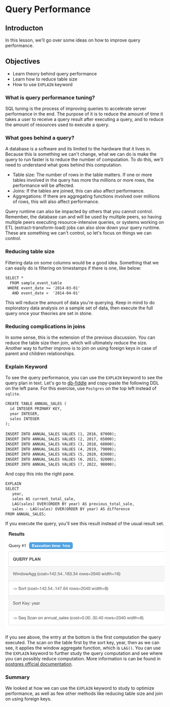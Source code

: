 # Query Performance

## Introducton

In this lesson, we'll go over some ideas on how to improve query performance.

## Objectives
- Learn theory behind query performance
- Learn how to reduce table size
- How to use `EXPLAIN` keyword

### What is query performance tuning?

SQL tuning is the process of improving queries to accelerate server performance in the end. The purpose of it is to reduce the amount of time it takes a user to receive a query result after executing a query, and to reduce the amount of resources used to execute a query.

### What goes behind a query?

A database is a software and its limited to the hardware that it lives in. Because this is something we can't change, what we can do is make the query to run faster is to reduce the number of computation. To do this, we'll need to understand what goes behind this computation.

- Table size: The number of rows in the table matters. If one or more tables involved in the query has more tha millions or more rows, the performance will be affected.
- Joins: If the tables are joined, this can also affect performance.
- Aggregations: If there are aggregating functions involved over millions of rows, this will also affect performance.

Query runtime can also be impacted by others that you cannot control. Remember, the database can and will be used by multiple peers, so having multiple peers executing resource-intensive queries, or systems working on ETL (extract-transform-load) jobs can also slow down your query runtime. These are something we can't control, so let's focus on things we can control.

### Reducing table size

Filtering data on some columns would be a good idea. Something that we can easily do is filtering on timestamps if there is one, like below:

```
SELECT *
  FROM sample_event_table
 WHERE event_date >= '2014-03-01'
   AND event_date <  '2014-04-01'
```

This will reduce the amount of data you're querying. Keep in mind to do exploratory data analysis on a sample set of data, then execute the full query once your theories are set in stone.

### Reducing complications in joins

In some sense, this is the extension of the previous discussion. You can reduce the table size then join, which will ultimately reduce the size. Another way to further improve is to join on using foreign keys in case of parent and children relationships.

### Explain Keyword

To see the query performance, you can use the `EXPLAIN` keyword to see the query plan in text. Let's go to [db-fiddle](https://www.db-fiddle.com/) and copy-paste the following DDL on the left pane. For this exercise, use `Postgres` on the top left instead of `sqlite`.

```
CREATE TABLE ANNUAL_SALES (
  id INTEGER PRIMARY KEY,
  year INTEGER,
  sales INTEGER
);

INSERT INTO ANNUAL_SALES VALUES (1, 2016, 87000);
INSERT INTO ANNUAL_SALES VALUES (2, 2017, 65000);
INSERT INTO ANNUAL_SALES VALUES (3, 2018, 68000);
INSERT INTO ANNUAL_SALES VALUES (4, 2019, 79000);
INSERT INTO ANNUAL_SALES VALUES (5, 2020, 83000);
INSERT INTO ANNUAL_SALES VALUES (6, 2021, 92000);
INSERT INTO ANNUAL_SALES VALUES (7, 2022, 98000);
```

And copy this into the right pane.
```
EXPLAIN
SELECT 
   year,
   sales AS current_total_sale,
   LAG(sales) OVER(ORDER BY year) AS previous_total_sale,
   sales - LAG(sales) OVER(ORDER BY year) AS difference
FROM ANNUAL_SALES;
```

If you execute the query, you'll see this result instead of the usual result set.
![result.png](./images/result.png)

If you see above, the entry at the bottom is the first computation the query executed. The scan on the table first by the sort key, year, then as we can see, it applies the window aggregate function, which is `LAG()`. You can use the `EXPLAIN` keyword to further study the query computation and see where you can possibly reduce computation. More information is can be found in [postgres official documentation](https://www.postgresql.org/docs/9.0/sql-explain.html).

### Summary

We looked at how we can use the `EXPLAIN` keyword to study to optimize performance, as well as few other methods like reducing table size and join on using foreign keys.
